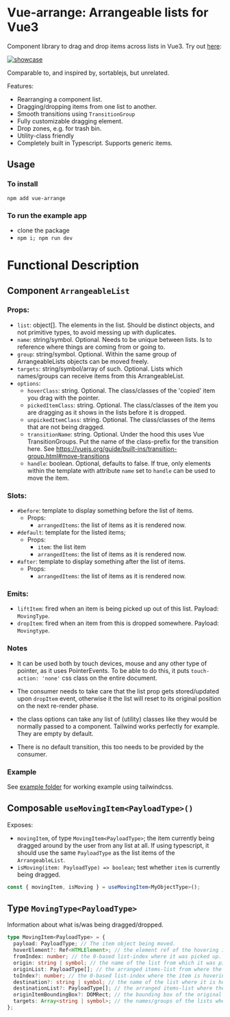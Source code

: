 # Vue-arrange: Arrangeable lists for Vue3

Component library to drag and drop items across lists in Vue3. Try out [here](https://vuereka.github.io/vue-arrange/):

[![showcase](./video/showcase1.gif)](https://vuereka.github.io/vue-arrange/)

Comparable to, and inspired by, sortablejs, but unrelated.

Features:

- Rearranging a component list.
- Dragging/dropping items from one list to another.
- Smooth transitions using `TransitionGroup`
- Fully customizable dragging element.
- Drop zones, e.g. for trash bin.
- Utility-class friendly
- Completely built in Typescript. Supports generic items.

## Usage

### To install

```
npm add vue-arrange
```

### To run the example app

- clone the package
- `npm i; npm run dev`

# Functional Description

## Component `ArrangeableList`

### **Props:**

- `list`: object[]. The elements in the list. Should be distinct objects, and not primitive types, to avoid messing up with duplicates.
- `name`: string/symbol. Optional. Needs to be unique between
  lists. Is to reference where things are coming from or going to.
- `group`: string/symbol. Optional. Within the same group of ArrangeableLists objects can be moved freely.
- `targets`: string/symbol/array of such. Optional. Lists which names/groups can receive items from this ArrangeableList.
- `options`:
  - `hoverClass`: string. Optional. The class/classes of the 'copied' item you drag with the pointer.
  - `pickedItemClass`: string. Optional. The class/classes of the item you are dragging as it shows in the lists before it is dropped.
  - `unpickedItemClass`: string. Optional. The class/classes of the items that are not being dragged.
  - `transitionName`: string. Optional. Under the hood this uses Vue TransitionGroups. Put the name of the class-prefix for the transition here. See <https://vuejs.org/guide/built-ins/transition-group.html#move-transitions>
  - `handle`: boolean. Optional, defaults to false. If true, only elements within the template with attribute `name` set to `handle` can be used to move the item.

### **Slots:**

- `#before`: template to display something before the list of items.
  - Props:
    - `arrangedItems`: the list of items as it is rendered now.
- `#default`: template for the listed items;
  - Props:
    - `item`: the list item
    - `arrangedItems`: the list of items as it is rendered now.
- `#after`: template to display something after the list of items.
  - Props:
    - `arrangedItems`: the list of items as it is rendered now.

### **Emits:**

- `liftItem`: fired when an item is being picked up out of this list. Payload: `MovingType`.
- `dropItem`: fired when an item from this is dropped somewhere. Payload: `Movingtype`.

### **Notes**

- It can be used both by touch devices, mouse and any other type of pointer, as it uses PointerEvents. To be able to do this, it puts `touch-action: 'none'` css class on the entire document.

- The consumer needs to take care that the list prop gets stored/updated upon `dropItem` event, otherwise it the list will reset to its original position on the next re-render phase.
- the class options can take any list of (utility) classes like they would be normally passed to a component. Tailwind works perfectly for example. They are empty by default.
- There is no default transition, this too needs to be provided by the consumer.

### **Example**

See [example folder](./example/) for working example using tailwindcss.

## Composable `useMovingItem<PayloadType>()`

Exposes:

- `movingItem`, of type `MovingItem<PayloadType>`; the item currently being dragged around by the user from any list at all. If using typescript, it should use the same `PayloadType` as the list items of the `ArrangeableList`.
- `isMoving(item: PayloadType) => boolean`; test whether `item` is currently being dragged.

```typescript
const { movingItem, isMoving } = useMovingItem<MyObjectType>();
```

## Type `MovingType<PayloadType>`

Information about what is/was being dragged/dropped.

```typescript
type MovingItem<PayloadType> = {
  payload: PayloadType; // The item object being moved.
  hoverElement?: Ref<HTMLElement>; // the element ref of the hovering item.
  fromIndex: number; // the 0-based list-index where it was picked up.
  origin: string | symbol; // the name of the list from which it was picked up.
  originList: PayloadType[]; // the arranged items-list from where the item came as it appears now.
  toIndex?: number; // the 0-based list-index where the item is hovering or being dropped.
  destination?: string | symbol; // the name of the list where it is hovering over or being dropped.
  destinationList?: PayloadType[]; // the arranged items-list where the item is hovering over or being dropped as it appears now.
  originItemBoundingBox?: DOMRect; // the bounding box of the original location of the picked item.
  targets: Array<string | symbol>; // the names/groups of the lists where this item can be dropped.
};
```
